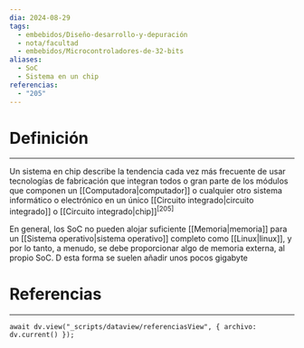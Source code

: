 ```yaml
---
dia: 2024-08-29
tags:
  - embebidos/Diseño-desarrollo-y-depuración
  - nota/facultad
  - embebidos/Microcontroladores-de-32-bits
aliases:
  - SoC
  - Sistema en un chip
referencias:
  - "205"
---
```

# Definición
---
Un sistema en chip describe la tendencia cada vez más frecuente de usar tecnologías de fabricación que integran todos o gran parte de los módulos que componen un [[Computadora|computador]] o cualquier otro sistema informático o electrónico en un único [[Circuito integrado|circuito integrado]] o [[Circuito integrado|chip]]<sup><a href="#ref-205" style="color: inherit; text-decoration: none;">[205]</a></sup> 

En general, los SoC no pueden alojar suficiente [[Memoria|memoria]] para un [[Sistema operativo|sistema operativo]] completo como [[Linux|linux]], y por lo tanto, a menudo, se debe proporcionar algo de memoria externa, al propio SoC. D esta forma se suelen añadir unos pocos gigabyte


# Referencias
---
```dataviewjs
await dv.view("_scripts/dataview/referenciasView", { archivo: dv.current() });
```